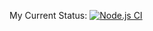 My Current Status:
[![Node.js CI](https://github.com/dnglokpor/CSCI310AutomationLab/actions/workflows/node.js.yml/badge.svg)](https://github.com/dnglokpor/CSCI310AutomationLab/actions/workflows/node.js.yml)